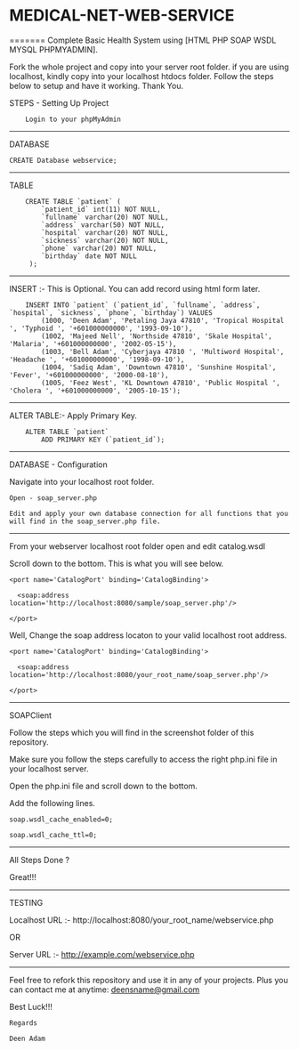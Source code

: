 # MEDICAL-NET-WEB-SERVICE
=======
Complete Basic Health System using [HTML PHP SOAP WSDL MYSQL PHPMYADMIN].

Fork the whole project and copy into your server root folder. if you are using localhost, kindly copy into your localhost htdocs folder. Follow the steps below to setup and have it working. Thank You. 

STEPS - Setting Up Project
        
        Login to your phpMyAdmin
        
----------------------------------------------------------------------------------------------------------

DATABASE

    CREATE Database webservice;

-----------------------------------------------------------------------------------------------------------

TABLE

        CREATE TABLE `patient` (
            `patient_id` int(11) NOT NULL,
            `fullname` varchar(20) NOT NULL,
            `address` varchar(50) NOT NULL,
            `hospital` varchar(20) NOT NULL,
            `sickness` varchar(20) NOT NULL,
            `phone` varchar(20) NOT NULL,
            `birthday` date NOT NULL
         );

------------------------------------------------------------------------------------------------------------------------

INSERT :- This is Optional. You can add record using html form later.

        INSERT INTO `patient` (`patient_id`, `fullname`, `address`, `hospital`, `sickness`, `phone`, `birthday`) VALUES
            (1000, 'Deen Adam', 'Petaling Jaya 47810', 'Tropical Hospital ', 'Typhoid ', '+601000000000', '1993-09-10'),
            (1002, 'Majeed Nell', 'Northside 47810', 'Skale Hospital', 'Malaria', '+601000000000', '2002-05-15'),
            (1003, 'Bell Adam', 'Cyberjaya 47810 ', 'Multiword Hospital', 'Headache ', '+601000000000', '1998-09-10'),
            (1004, 'Sadiq Adam', 'Downtown 47810', 'Sunshine Hospital', 'Fever', '+601000000000', '2000-08-18'),
            (1005, 'Feez West', 'KL Downtown 47810', 'Public Hospital ', 'Cholera ', '+601000000000', '2005-10-15');

-------------------------------------------------------------------------------------------------------------------------

ALTER TABLE:- Apply Primary Key.

        ALTER TABLE `patient`
            ADD PRIMARY KEY (`patient_id`);
  
-------------------------------------------------------------------------------------------------------------------------

DATABASE - Configuration 

Navigate into your localhost root folder.
  
    Open - soap_server.php
  
    Edit and apply your own database connection for all functions that you will find in the soap_server.php file.

--------------------------------------------------------------------------------------------------------------------------

From your webserver localhost root folder open and edit catalog.wsdl

Scroll down to the bottom. This is what you will see below. 

<service name='CatalogService'>

    <port name='CatalogPort' binding='CatalogBinding'>
    
      <soap:address location='http://localhost:8080/sample/soap_server.php'/>
      
    </port>
    
</service>
  
Well, Change the soap address locaton to your valid localhost root address.

<service name='CatalogService'>
    
    <port name='CatalogPort' binding='CatalogBinding'>
      
      <soap:address location='http://localhost:8080/your_root_name/soap_server.php'/>
    
    </port>
    
</service>

-----------------------------------------------------------------------------------------------------------------------

SOAPClient 

Follow the steps which you will find in the screenshot folder of this repository. 

Make sure you follow the steps carefully to access the right php.ini file in your localhost server.

Open the php.ini file and scroll down to the bottom.

Add the following lines.

    soap.wsdl_cache_enabled=0;

    soap.wsdl_cache_ttl=0;

-------------------------------------------------------------------------------------------------------------------------

All Steps Done ?

Great!!!

-------------------------------------------------------------------------------------------------------------------------

TESTING  

Localhost URL :- http://localhost:8080/your_root_name/webservice.php

OR

Server URL :- http://example.com/webservice.php

--------------------------------------------------------------------------------------------------------------------------

Feel free to refork this repository and use it in any of your projects. Plus you can contact me at anytime: deensname@gmail.com  

Best Luck!!!

    Regards

    Deen Adam
